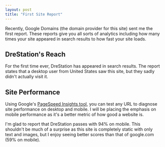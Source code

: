 ```yaml
---
layout: post
title: "First Site Report"
---
```


Recently, Google Domains (the domain provider for this site) sent me the first report. These reports give you all sorts of analytics including how many times your site appeared in search results to how fast your site loads.

## DreStation's Reach

For the first time ever, DreStation has appeared in search results. The report states that a desktop user from United States saw this site, but they sadly didn't actually visit it.

## Site Performance

Using Google's [PageSpeed Insights tool](https://pagespeed.web.dev/), you can test any URL to diagnose site performance on desktop and mobile. I will be placing the emphasis on mobile performance as it's a better metric of how good a website is.

I'm glad to report that DreStation passes with 94% on mobile. This shouldn't be much of a surprise as this site is completely static with only text and images, but I enjoy seeing better scores than that of google.com (59% on mobile).